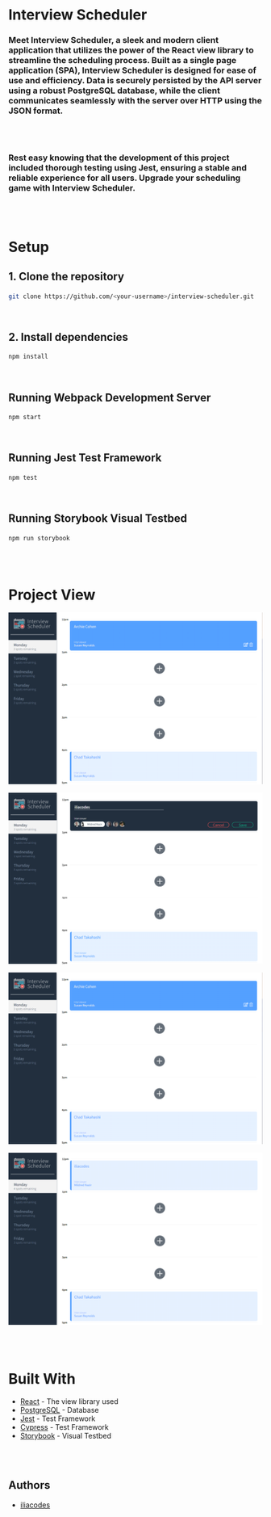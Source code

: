 # Interview Scheduler
### Meet Interview Scheduler, a sleek and modern client application that utilizes the power of the React view library to streamline the scheduling process. Built as a single page application (SPA), Interview Scheduler is designed for ease of use and efficiency. Data is securely persisted by the API server using a robust PostgreSQL database, while the client communicates seamlessly with the server over HTTP using the JSON format. 
</br>
</br>

### Rest easy knowing that the development of this project included thorough testing using Jest, ensuring a stable and reliable experience for all users. Upgrade your scheduling game with Interview Scheduler.
</br>
</br>

# Setup
## 1. Clone the repository
```sh
git clone https://github.com/<your-username>/interview-scheduler.git
```
</br>


## 2. Install dependencies
```sh
npm install
```

</br>

## Running Webpack Development Server

```sh
npm start
```

</br>

## Running Jest Test Framework

```sh
npm test
```

</br>

## Running Storybook Visual Testbed

```sh
npm run storybook
```
</br>
</br>



# Project View

![Page view.](https://github.com/iliacodes/Interview-Scheduler-/blob/master/docs/Screenshot%202023-01-19%20035702.png)
</br>

![Editing an appointment.](https://github.com/iliacodes/Interview-Scheduler-/blob/master/docs/Screenshot%202023-01-19%20035740.png)
</br>

![Saving Changes.](https://github.com/iliacodes/Interview-Scheduler-/blob/master/docs/Screenshot%202023-01-19%20035702.png)
</br>

![Display of changes.](https://github.com/iliacodes/Interview-Scheduler-/blob/master/docs/Screenshot%202023-01-19%20041935.png)



</br></br>


# Built With
- [React](https://reactjs.org/) - The view library used
- [PostgreSQL](https://www.postgresql.org/) - Database
- [Jest](https://jestjs.io/) - Test Framework
- [Cypress](https://www.cypress.io/) - Test Framework
- [Storybook](https://storybook.js.org/) - Visual Testbed

</br>
</br>

## Authors 
- [iliacodes](https://github.com/iliacodes)